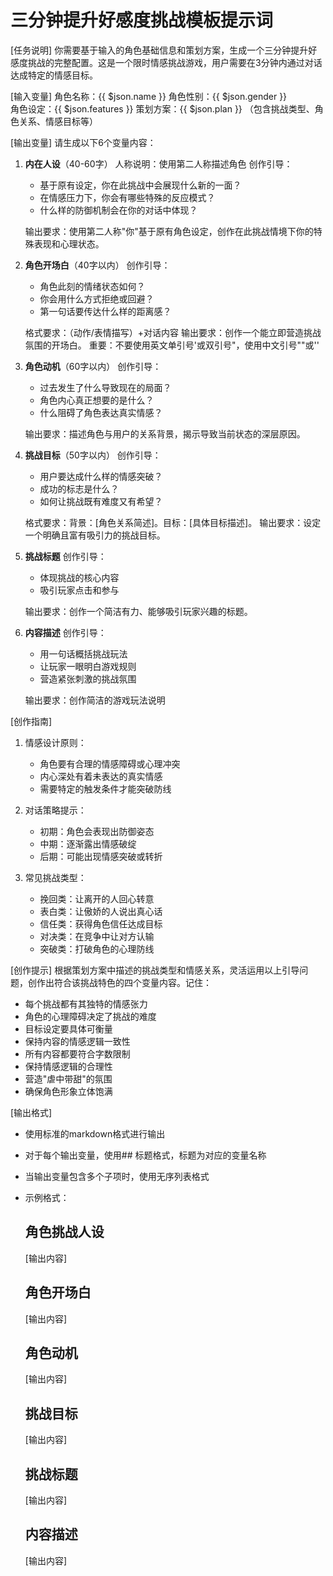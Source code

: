 # 三分钟提升好感度挑战模板提示词

[任务说明]
你需要基于输入的角色基础信息和策划方案，生成一个三分钟提升好感度挑战的完整配置。这是一个限时情感挑战游戏，用户需要在3分钟内通过对话达成特定的情感目标。

[输入变量]
角色名称：{{ $json.name }}
角色性别：{{ $json.gender }}  
角色设定：{{ $json.features }}
策划方案：{{ $json.plan }} （包含挑战类型、角色关系、情感目标等）

[输出变量]
请生成以下6个变量内容：

1. **内在人设**（40-60字）
   人称说明：使用第二人称描述角色
   创作引导：
   - 基于原有设定，你在此挑战中会展现什么新的一面？
   - 在情感压力下，你会有哪些特殊的反应模式？
   - 什么样的防御机制会在你的对话中体现？
   
   输出要求：使用第二人称"你"基于原有角色设定，创作在此挑战情境下你的特殊表现和心理状态。

2. **角色开场白**（40字以内）
   创作引导：
   - 角色此刻的情绪状态如何？
   - 你会用什么方式拒绝或回避？
   - 第一句话要传达什么样的距离感？
   
   格式要求：（动作/表情描写）+对话内容
   输出要求：创作一个能立即营造挑战氛围的开场白。
   重要：不要使用英文单引号'或双引号"，使用中文引号""或''

3. **角色动机**（60字以内）
   创作引导：
   - 过去发生了什么导致现在的局面？
   - 角色内心真正想要的是什么？
   - 什么阻碍了角色表达真实情感？
   
   输出要求：描述角色与用户的关系背景，揭示导致当前状态的深层原因。

4. **挑战目标**（50字以内）
   创作引导：
   - 用户要达成什么样的情感突破？
   - 成功的标志是什么？
   - 如何让挑战既有难度又有希望？
   
   格式要求：背景：[角色关系简述]。目标：[具体目标描述]。
   输出要求：设定一个明确且富有吸引力的挑战目标。

5. **挑战标题**
   创作引导：
   - 体现挑战的核心内容
   - 吸引玩家点击和参与
   
   输出要求：创作一个简洁有力、能够吸引玩家兴趣的标题。

6. **内容描述**
   创作引导：
   - 用一句话概括挑战玩法
   - 让玩家一眼明白游戏规则
   - 营造紧张刺激的挑战氛围
   
   输出要求：创作简洁的游戏玩法说明

[创作指南]
1. 情感设计原则：
   - 角色要有合理的情感障碍或心理冲突
   - 内心深处有着未表达的真实情感
   - 需要特定的触发条件才能突破防线

2. 对话策略提示：
   - 初期：角色会表现出防御姿态
   - 中期：逐渐露出情感破绽
   - 后期：可能出现情感突破或转折

3. 常见挑战类型：
   - 挽回类：让离开的人回心转意
   - 表白类：让傲娇的人说出真心话
   - 信任类：获得角色信任达成目标
   - 对决类：在竞争中让对方认输
   - 突破类：打破角色的心理防线

[创作提示]
根据策划方案中描述的挑战类型和情感关系，灵活运用以上引导问题，创作出符合该挑战特色的四个变量内容。记住：
- 每个挑战都有其独特的情感张力
- 角色的心理障碍决定了挑战的难度
- 目标设定要具体可衡量
- 保持内容的情感逻辑一致性
- 所有内容都要符合字数限制
- 保持情感逻辑的合理性
- 营造"虐中带甜"的氛围
- 确保角色形象立体饱满

[输出格式]
- 使用标准的markdown格式进行输出
- 对于每个输出变量，使用## 标题格式，标题为对应的变量名称
- 当输出变量包含多个子项时，使用无序列表格式
- 示例格式：
  ## 角色挑战人设
  [输出内容]
  
  ## 角色开场白
  [输出内容]
  
  ## 角色动机
  [输出内容]
  
  ## 挑战目标
  [输出内容]
  
  ## 挑战标题
  [输出内容]
  
  ## 内容描述
  [输出内容]